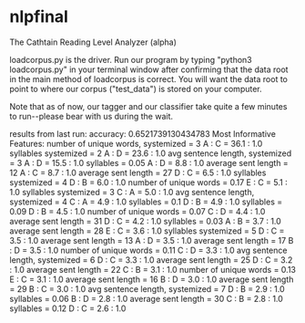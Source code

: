 # nlpfinal

The Cathtain Reading Level Analyzer (alpha)

loadcorpus.py is the driver.
Run our program by typing "python3 loadcorpus.py" in your terminal window after confirming that the data root in the main method of loadcorpus is correct. You will want the data root to point to where our corpus ("test_data") is stored on your computer.

Note that as of now, our tagger and our classifier take quite a few minutes to run--please bear with us during the wait.

results from last run:
accuracy: 0.6521739130434783
Most Informative Features:
number of unique words, systemized = 3                   A : C      =     36.1 : 1.0
    syllables systemized = 2                   A : D      =     23.6 : 1.0
avg sentence length, systemized = 3                   A : D      =     15.5 : 1.0
               syllables = 0.05                A : D      =      8.8 : 1.0
     average sent length = 12                  A : C      =      8.7 : 1.0
     average sent length = 27                  D : C      =      6.5 : 1.0
    syllables systemized = 4                   D : B      =      6.0 : 1.0
  number of unique words = 0.17                E : C      =      5.1 : 1.0
    syllables systemized = 3                   C : A      =      5.0 : 1.0
avg sentence length, systemized = 4                   C : A      =      4.9 : 1.0
               syllables = 0.1                 D : B      =      4.9 : 1.0
               syllables = 0.09                D : B      =      4.5 : 1.0
  number of unique words = 0.07                C : D      =      4.4 : 1.0
     average sent length = 31                  D : C      =      4.2 : 1.0
               syllables = 0.03                A : B      =      3.7 : 1.0
     average sent length = 28                  E : C      =      3.6 : 1.0
    syllables systemized = 5                   D : C      =      3.5 : 1.0
     average sent length = 13                  A : D      =      3.5 : 1.0
     average sent length = 17                  B : D      =      3.5 : 1.0
  number of unique words = 0.11                C : D      =      3.3 : 1.0
avg sentence length, systemized = 6                   D : C      =      3.3 : 1.0
     average sent length = 25                  D : C      =      3.2 : 1.0
     average sent length = 22                  C : B      =      3.1 : 1.0
  number of unique words = 0.13                E : C      =      3.1 : 1.0
     average sent length = 16                  B : D      =      3.0 : 1.0
     average sent length = 29                  B : C      =      3.0 : 1.0
avg sentence length, systemized = 7                   D : B      =      2.9 : 1.0
               syllables = 0.06                B : D      =      2.8 : 1.0
     average sent length = 30                  C : B      =      2.8 : 1.0
               syllables = 0.12                D : C      =      2.6 : 1.0
